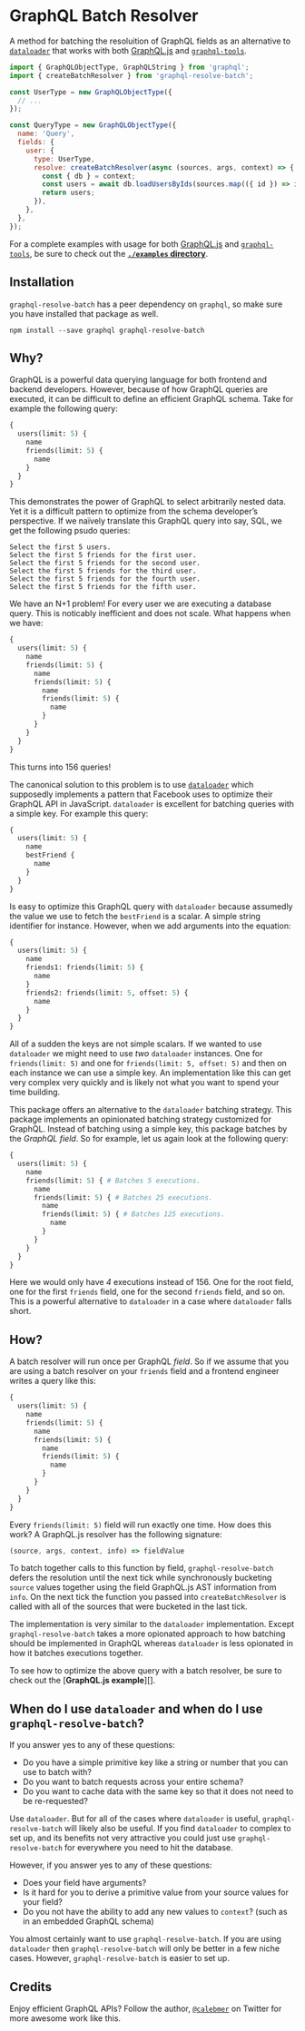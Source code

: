 # GraphQL Batch Resolver

A method for batching the resoluition of GraphQL fields as an alternative to [`dataloader`][] that works with both [GraphQL.js][] and [`graphql-tools`][].

[`dataloader`]: https://github.com/facebook/dataloader

```js
import { GraphQLObjectType, GraphQLString } from 'graphql';
import { createBatchResolver } from 'graphql-resolve-batch';

const UserType = new GraphQLObjectType({
  // ...
});

const QueryType = new GraphQLObjectType({
  name: 'Query',
  fields: {
    user: {
      type: UserType,
      resolve: createBatchResolver(async (sources, args, context) => {
        const { db } = context;
        const users = await db.loadUsersByIds(sources.map(({ id }) => id));
        return users;
      }),
    },
  },
});
```

For a complete examples with usage for both [GraphQL.js][] and [`graphql-tools`][], be sure to check out the [**`./examples` directory**][].

[GraphQL.js]: https://github.com/graphql/graphql-js
[`graphql-tools`]: https://github.com/apollographql/graphql-tools
[**`./examples` directory**]: https://github.com/calebmer/graphql-resolve-batch/tree/master/examples

## Installation

`graphql-resolve-batch` has a peer dependency on `graphql`, so make sure you have installed that package as well.

```
npm install --save graphql graphql-resolve-batch
```

[`graphql`]: https://github.com/graphql/graphql-js

## Why?

GraphQL is a powerful data querying language for both frontend and backend developers. However, because of how GraphQL queries are executed, it can be difficult to define an efficient GraphQL schema. Take for example the following query:

```graphql
{
  users(limit: 5) {
    name
    friends(limit: 5) {
      name
    }
  }
}
```

This demonstrates the power of GraphQL to select arbitrarily nested data. Yet it is a difficult pattern to optimize from the schema developer’s perspective. If we naïvely translate this GraphQL query into say, SQL, we get the following psudo queries:

```
Select the first 5 users.
Select the first 5 friends for the first user.
Select the first 5 friends for the second user.
Select the first 5 friends for the third user.
Select the first 5 friends for the fourth user.
Select the first 5 friends for the fifth user.
```

We have an N+1 problem! For every user we are executing a database query. This is noticably inefficient and does not scale. What happens when we have:

```graphql
{
  users(limit: 5) {
    name
    friends(limit: 5) {
      name
      friends(limit: 5) {
        name
        friends(limit: 5) {
          name
        }
      }
    }
  }
}
```

This turns into 156 queries!

The canonical solution to this problem is to use [`dataloader`][] which supposedly implements a pattern that Facebook uses to optimize their GraphQL API in JavaScript. `dataloader` is excellent for batching queries with a simple key. For example this query:

[`dataloader`]: https://github.com/facebook/dataloader

```graphql
{
  users(limit: 5) {
    name
    bestFriend {
      name
    }
  }
}
```

Is easy to optimize this GraphQL query with `dataloader` because assumedly the value we use to fetch the `bestFriend` is a scalar. A simple string identifier for instance. However, when we add arguments into the equation:

```graphql
{
  users(limit: 5) {
    name
    friends1: friends(limit: 5) {
      name
    }
    friends2: friends(limit: 5, offset: 5) {
      name
    }
  }
}
```

All of a sudden the keys are not simple scalars. If we wanted to use `dataloader` we might need to use *two* `dataloader` instances. One for `friends(limit: 5)` and one for `friends(limit: 5, offset: 5)` and then on each instance we can use a simple key. An implementation like this can get very complex very quickly and is likely not what you want to spend your time building.

This package offers an alternative to the `dataloader` batching strategy. This package implements an opinionated batching strategy customized for GraphQL. Instead of batching using a simple key, this package batches by the *GraphQL field*. So for example, let us again look at the following query:

```graphql
{
  users(limit: 5) {
    name
    friends(limit: 5) { # Batches 5 executions.
      name
      friends(limit: 5) { # Batches 25 executions.
        name
        friends(limit: 5) { # Batches 125 executions.
          name
        }
      }
    }
  }
}
```

Here we would only have *4* executions instead of 156. One for the root field, one for the first `friends` field, one for the second `friends` field, and so on. This is a powerful alternative to `dataloader` in a case where `dataloader` falls short.

## How?

A batch resolver will run once per GraphQL *field*. So if we assume that you are using a batch resolver on your `friends` field and a frontend engineer writes a query like this:

```graphql
{
  users(limit: 5) {
    name
    friends(limit: 5) {
      name
      friends(limit: 5) {
        name
        friends(limit: 5) {
          name
        }
      }
    }
  }
}
```

Every `friends(limit: 5)` field will run exactly one time. How does this work? A GraphQL.js resolver has the following signature:

```js
(source, args, context, info) => fieldValue
```

To batch together calls to this function by field, `graphql-resolve-batch` defers the resolution until the next tick while synchronously bucketing `source` values together using the field GraphQL.js AST information from `info`. On the next tick the function you passed into `createBatchResolver` is called with all of the sources that were bucketed in the last tick.

The implementation is very similar to the `dataloader` implementation. Except `graphql-resolve-batch` takes a more opionated approach to how batching should be implemented in GraphQL whereas `dataloader` is less opionated in how it batches executions together.

To see how to optimize the above query with a batch resolver, be sure to check out the [**GraphQL.js example**][].

[**`./examples` directory**]: https://github.com/calebmer/graphql-resolve-batch/blob/master/examples/graphql.js

## When do I use `dataloader` and when do I use `graphql-resolve-batch`?

If you answer yes to any of these questions:

- Do you have a simple primitive key like a string or number that you can use to batch with?
- Do you want to batch requests across your entire schema?
- Do you want to cache data with the same key so that it does not need to be re-requested?

Use `dataloader`. But for all of the cases where `dataloader` is useful, `graphql-resolve-batch` will likely also be useful. If you find `dataloader` to complex to set up, and its benefits not very attractive you could just use `graphql-resolve-batch` for everywhere you need to hit the database.

However, if you answer yes to any of these questions:

- Does your field have arguments?
- Is it hard for you to derive a primitive value from your source values for your field?
- Do you not have the ability to add any new values to `context`? (such as in an embedded GraphQL schema)

You almost certainly want to use `graphql-resolve-batch`. If you are using `dataloader` then `graphql-resolve-batch` will only be better in a few niche cases. However, `graphql-resolve-batch` is easier to set up.

## Credits

Enjoy efficient GraphQL APIs? Follow the author, [`@calebmer`][] on Twitter for more awesome work like this.

[`@calebmer`]: http://twitter.com/calebmer
